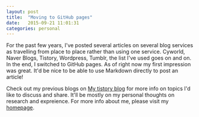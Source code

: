 ```yaml
---
layout: post
title:  "Moving to GitHub pages"
date:   2015-09-21 11:01:31
categories: personal
---
```


For the past few years, I've posted several articles on several blog services 
as travelling from place to place rather than using one service. Cyworld, 
Naver Blogs, Tistory, Wordpress, Tumblr, the list I've used goes on and on.  
In the end, I switched to GitHub pages. As of right now my first impression
was great. It'd be nice to be able to use Markdown directly to post an article!  

Check out my previous blogs on [My tistory blog][my-tistory] for more info on
topics I'd like to discuss and share. It'll be mostly on my personal thoughts
on research and expreience. 
For more info about me, please visit my [homepage][my-homepage].

[my-tistory]: http://thinkpiece.tistory.com
[my-homepage]: htt://www.jyp.me
